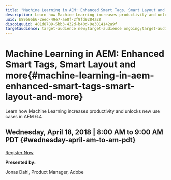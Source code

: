```yaml
---
title: "Machine Learning in AEM: Enhanced Smart Tags, Smart Layout and more"
description: Learn how Machine Learning increases productivity and unlocks new use cases in AEM 6.4
uuid: b89b96b6-2eed-49e7-ae8f-2f9fd9284a28
discoiquuid: 401d8709-5bb3-432d-b40d-9e3014142a9f
targetaudience: target-audience new;target-audience ongoing;target-audience upgrader
---
```


# Machine Learning in AEM: Enhanced Smart Tags, Smart Layout and more{#machine-learning-in-aem-enhanced-smart-tags-smart-layout-and-more}

Learn how Machine Learning increases productivity and unlocks new use cases in AEM 6.4

## Wednesday, April 18, 2018 | 8:00 AM to 9:00 AM PDT {#wednesday-april-am-to-am-pdt}

[Register Now](https://www.meetup.com/AEM-Technologist-Group/events/249673995/) 

**Presented by:**

Jonas Dahl, Product Manager, Adobe

